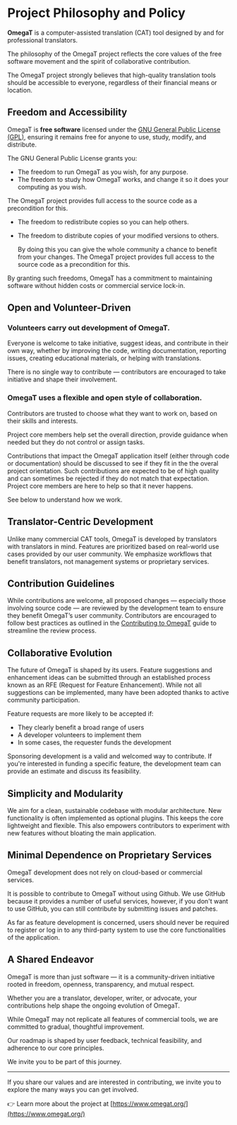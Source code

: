 # Project Philosophy and Policy

**OmegaT** is a computer-assisted translation (CAT) tool designed by and for professional translators.

The philosophy of the OmegaT project reflects the core values of the free software movement and the spirit of collaborative contribution.

The OmegaT project strongly believes that high-quality translation tools should be accessible to everyone, regardless of their financial means or location.

## Freedom and Accessibility

OmegaT is **free software** licensed under the [GNU General Public License (GPL)](https://www.gnu.org/licenses/gpl-3.0.html), ensuring it remains free for anyone to use, study, modify, and distribute.

The GNU General Public License grants you:
- The freedom to run OmegaT as you wish, for any purpose.
- The freedom to study how OmegaT works, and change it so it does your computing as you wish.
  
The OmegaT project provides full access to the source code as a precondition for this.
- The freedom to redistribute copies so you can help others.
- The freedom to distribute copies of your modified versions to others.
  
    By doing this you can give the whole community a chance to benefit from your changes. The OmegaT project provides full access to the source code as a precondition for this.
	
By granting such freedoms, OmegaT has a commitment to maintaining software without hidden costs or commercial service lock-in.


## Open and Volunteer-Driven

### Volunteers carry out development of OmegaT.

Everyone is welcome to take initiative, suggest ideas, and contribute in their own way, whether by improving the code, writing documentation, reporting issues, creating educational materials, or helping with translations.

There is no single way to contribute — contributors are encouraged to take initiative and shape their involvement.

### OmegaT uses a flexible and open style of collaboration.

Contributors are trusted to choose what they want to work on, based on their skills and interests.

Project core members help set the overall direction, provide guidance when needed but they do not control or assign tasks.

Contributions that impact the OmegaT application itself (either through code or documentation) should be discussed to see if they fit in the the overal project orientation. Such contributions are expected to be of high quality and can sometimes be rejected if they do not match that expectation. Project core members are here to help so that it never happens.

See below to understand how we work.


## Translator-Centric Development

Unlike many commercial CAT tools, OmegaT is developed by translators with translators in mind.
Features are prioritized based on real-world use cases provided by our user community.
We emphasize workflows that benefit translators, not management systems or proprietary services.

## Contribution Guidelines

While contributions are welcome, all proposed changes — especially those involving source code — are reviewed by the development team to ensure they benefit OmegaT’s user community.
Contributors are encouraged to follow best practices as outlined in the [Contributing to OmegaT](https://omegat.readthedocs.io/) guide to streamline the review process.

## Collaborative Evolution

The future of OmegaT is shaped by its users. Feature suggestions and enhancement ideas can be submitted through an established process known as an RFE (Request for Feature Enhancement).
While not all suggestions can be implemented, many have been adopted thanks to active community participation.

Feature requests are more likely to be accepted if:
- They clearly benefit a broad range of users
- A developer volunteers to implement them
- In some cases, the requester funds the development

Sponsoring development is a valid and welcomed way to contribute.
If you're interested in funding a specific feature, the development team can provide an estimate and discuss its feasibility.

## Simplicity and Modularity

We aim for a clean, sustainable codebase with modular architecture.
New functionality is often implemented as optional plugins.
This keeps the core lightweight and flexible.
This also empowers contributors to experiment with new features without bloating the main application.

## Minimal Dependence on Proprietary Services

OmegaT development does not rely on cloud-based or commercial services.

It is possible to contribute to OmegaT without using Github. We use GitHub because it provides a number of useful services, however, if you don't want to use GitHub, you can still contribute by submitting issues and patches.

As far as feature development is concerned, users should never be required to register or log in to any third-party system to use the core functionalities of the application.

## A Shared Endeavor

OmegaT is more than just software — it is a community-driven initiative rooted in freedom, openness, transparency, and mutual respect.

Whether you are a translator, developer, writer, or advocate, your contributions help shape the ongoing evolution of OmegaT.

While OmegaT may not replicate all features of commercial tools, we are committed to gradual, thoughtful improvement.

Our roadmap is shaped by user feedback, technical feasibility, and adherence to our core principles.

We invite you to be part of this journey.

---

If you share our values and are interested in contributing, we invite you to explore the many ways you can get involved.

👉 Learn more about the project at [https://www.omegat.org/](https://www.omegat.org/)
